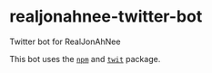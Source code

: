 # realjonahnee-twitter-bot
Twitter bot for RealJonAhNee

This bot uses the [`npm`][npm] and [`twit`][twit] package.

<!--links-->
[npm]: https://www.npmjs.com/
[twit]: https://www.npmjs.com/package/twit